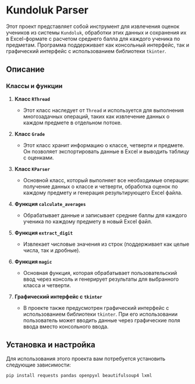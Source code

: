 # Kundoluk Parser

Этот проект представляет собой инструмент для извлечения оценок учеников из системы `Kundoluk`, обработки этих данных и сохранения их в Excel-формате с расчетом среднего балла для каждого ученика по предметам. Программа поддерживает как консольный интерфейс, так и графический интерфейс с использованием библиотеки `tkinter`.

## Описание

### Классы и функции

1. **Класс `RThread`**
   - Этот класс наследует от `Thread` и используется для выполнения многозадачных операций, таких как извлечение данных о каждом предмете в отдельном потоке.
   
2. **Класс `Grade`**
   - Этот класс хранит информацию о классе, четверти и предмете. Он позволяет экспортировать данные в Excel и выводить таблицу с оценками.

3. **Класс `KParser`**
   - Основной класс, который выполняет все необходимые операции: получение данных о классе и четверти, обработка оценок по каждому предмету и генерация результирующего Excel файла.

4. **Функция `calculate_averages`**
   - Обрабатывает данные и записывает средние баллы для каждого ученика по каждому предмету в новый Excel файл.

5. **Функция `extract_digit`**
   - Извлекает числовые значения из строк (поддерживает как целые числа, так и дробные).

6. **Функция `magic`**
   - Основная функция, которая обрабатывает пользовательский ввод через консоль и генерирует результаты для выбранного класса и четверти.

7. **Графический интерфейс с `tkinter`**
   - В проекте также предусмотрен графический интерфейс с использованием библиотеки `tkinter`. При его использовании пользователь может вводить данные через графические поля ввода вместо консольного ввода.

## Установка и настройка

Для использования этого проекта вам потребуется установить следующие зависимости:

```bash
pip install requests pandas openpyxl beautifulsoup4 lxml
